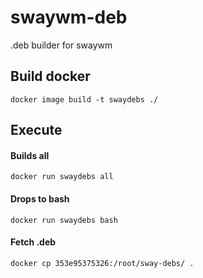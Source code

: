 # swaywm-deb
.deb builder for swaywm

## Build docker

`docker image build -t swaydebs ./`

## Execute

#### Builds all
`docker run swaydebs all`

#### Drops to bash
`docker run swaydebs bash`

#### Fetch .deb

`docker cp 353e95375326:/root/sway-debs/ .`

